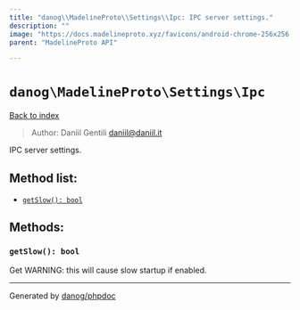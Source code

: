 ```yaml
---
title: "danog\\MadelineProto\\Settings\\Ipc: IPC server settings."
description: ""
image: "https://docs.madelineproto.xyz/favicons/android-chrome-256x256.png"
parent: "MadelineProto API"

---
```

# `danog\MadelineProto\Settings\Ipc`
[Back to index](../../../index.html)

> Author: Daniil Gentili <daniil@daniil.it>  
  

IPC server settings.  




## Method list:
* [`getSlow(): bool`](#getslow-bool)

## Methods:
### `getSlow(): bool`

Get WARNING: this will cause slow startup if enabled.



---
Generated by [danog/phpdoc](https://phpdoc.daniil.it)
